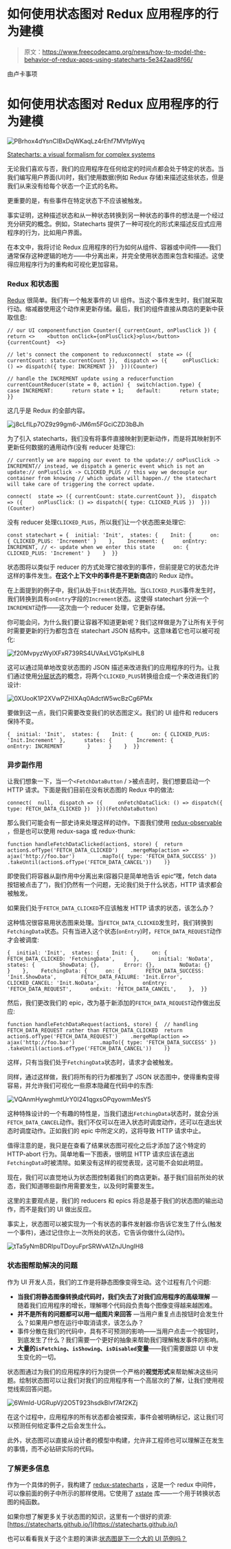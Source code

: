 # 如何使用状态图对 Redux 应用程序的行为建模

> 原文：<https://www.freecodecamp.org/news/how-to-model-the-behavior-of-redux-apps-using-statecharts-5e342aad8f66/>

由卢卡事项

# 如何使用状态图对 Redux 应用程序的行为建模

![PBrhox4dYsnCIBxDqWKaqLz4rEhf7MVfpWyq](img/0560bce06e6205df793e0d50bd4198fe.png)

[Statecharts: a visual formalism for complex systems](http://www.inf.ed.ac.uk/teaching/courses/seoc/2005_2006/resources/statecharts.pdf)

无论我们喜欢与否，我们的应用程序在任何给定的时间点都会处于特定的状态。当我们编写用户界面(UI)时，我们使用数据(例如 Redux 存储)来描述这些状态，但是我们从来没有给每个状态一个正式的名称。

更重要的是，有些事件在特定状态下不应该被触发。

事实证明，这种描述状态和从一种状态转换到另一种状态的事件的想法是一个经过充分研究的概念。例如，Statecharts 提供了一种可视化的形式来描述反应式应用程序的行为，比如用户界面。

在本文中，我将讨论 Redux 应用程序的行为如何从组件、容器或中间件——我们通常保存这种逻辑的地方——中分离出来，并完全使用状态图来包含和描述。这使得应用程序行为的重构和可视化更加容易。

### Redux 和状态图

[Redux](https://redux.js.org/) 很简单。我们有一个触发事件的 UI 组件。当这个事件发生时，我们就采取行动。缩减器使用这个动作来更新存储。最后，我们的组件直接从商店的更新中获取信息:

```
// our UI componentfunction Counter({ currentCount, onPlusClick }) {  return <>    <button onClick={onPlusClick}>plus</button>    {currentCount}  <>}
```

```
// let's connect the component to reduxconnect(  state => ({ currentCount: state.currentCount }),  dispatch => ({     onPlusClick: () => dispatch({ type: INCREMENT })  }))(Counter)
```

```
// handle the INCREMENT update using a reducerfunction currentCountReducer(state = 0, action) {  switch(action.type) {    case INCREMENT:      return state + 1;    default:      return state;  }}
```

这几乎是 Redux 的全部内容。

![j8cLfILp7OZ9z99gm6-JM6m5FGciCZD3bBJh](img/672d743031d5a7aa351dd6cbcd009090.png)

为了引入 statecharts，我们没有将事件直接映射到更新动作，而是将其映射到不更新任何数据的通用动作(没有 reducer 处理它):

```
// currently we are mapping our event to the update:// onPlusClick -> INCREMENT// instead, we dispatch a generic event which is not an update:// onPlusClick -> CLICKED_PLUS // this way we decouple our container from knowing // which update will happen.// the statechart will take care of triggering the correct update.
```

```
connect(  state => ({ currentCount: state.currentCount }),  dispatch => ({     onPlusClick: () => dispatch({ type: CLICKED_PLUS })  }))(Counter)
```

没有 reducer 处理`CLICKED_PLUS`，所以我们让一个状态图来处理它:

```
const statechart = {  initial: 'Init',  states: {    Init: {      on: { CLICKED_PLUS: 'Increment' }    },    Increment: {      onEntry: INCREMENT, // <- update when we enter this state      on: { CLICKED_PLUS: 'Increment' }    }  }}
```

状态图将以类似于 reducer 的方式处理它接收到的事件，但前提是它的状态允许这样的事件发生。**在这个上下文中的事件是不更新商店**的 Redux 动作。

在上面提到的例子中，我们从处于`Init`状态开始。当`CLICKED_PLUS`事件发生时，我们转换到具有`onEntry`字段的`Increment`状态。这使得 statechart 分派一个`INCREMENT`动作——这次由一个 reducer 处理，它更新存储。

你可能会问，为什么我们要让容器不知道更新呢？我们这样做是为了让所有关于何时需要更新的行为都包含在 statechart JSON 结构中。这意味着它也可以被可视化:

![f20MvpyzWylXFxR739RS4UVAxLVG1pKslHL8](img/8163ddf30c746b87faa6c5ac0ca848ab.png)

这可以通过简单地改变状态图的 JSON 描述来改进我们的应用程序的行为。让我们通过使用[分层状态](https://statecharts.github.io/glossary/compound-state.html)的概念，将两个`CLICKED_PLUS`转换组合成一个来改进我们的设计:

![0XUooK1P2XVwPZHIXAq0AdctW5wcBzCg6PMx](img/71a2af9a143f72446c42b7707851aca5.png)

要做到这一点，我们只需要改变我们的状态图定义。我们的 UI 组件和 reducers 保持不变。

```
{  initial: 'Init',  states: {    Init: {      on: { CLICKED_PLUS: 'Init.Increment' },      states: {        Increment: {          onEntry: INCREMENT        }      }    }  }}
```

### 异步副作用

让我们想象一下，当一个`<FetchDataButton` / >被点击时，我们想要启动一个 HTTP 请求。下面是我们目前在没有状态图的 Redux 中的做法:

```
connect(  null,  dispatch => ({     onFetchDataClick: () => dispatch({ type: FETCH_DATA_CLICKED })  }))(FetchDataButton)
```

那么我们可能会有一部史诗来处理这样的动作。下面我们使用 [redux-observable](https://redux-observable.js.org/) ，但是也可以使用 redux-saga 或 redux-thunk:

```
function handleFetchDataClicked(action$, store) {  return action$.ofType('FETCH_DATA_CLICKED')    .mergeMap(action =>      ajax('http://foo.bar')        .mapTo({ type: 'FETCH_DATA_SUCCESS' })        .takeUntil(action$.ofType('FETCH_DATA_CANCEL'))    )}
```

即使我们将容器从副作用中分离出来(容器只是简单地告诉 epic“嘿，fetch data 按钮被点击了”)，我们仍然有一个问题，无论我们处于什么状态，HTTP 请求都会被触发。

如果我们处于`FETCH_DATA_CLICKED`不应该触发 HTTP 请求的状态，该怎么办？

这种情况很容易用状态图来处理。当`FETCH_DATA_CLICKED`发生时，我们转换到`FetchingData`状态。只有当进入这个状态(`onEntry`)时，`FETCH_DATA_REQUEST`动作才会被调度:

```
{  initial: 'Init',  states: {    Init: {      on: {        FETCH_DATA_CLICKED: 'FetchingData',      },      initial: 'NoData',      states: {        ShowData: {},        Error: {},        NoData: {}      }    },    FetchingData: {      on: {        FETCH_DATA_SUCCESS: 'Init.ShowData',        FETCH_DATA_FAILURE: 'Init.Error',        CLICKED_CANCEL: 'Init.NoData',      },      onEntry: 'FETCH_DATA_REQUEST',      onExit: 'FETCH_DATA_CANCEL',    },  }}
```

然后，我们更改我们的 epic，改为基于新添加的`FETCH_DATA_REQUEST`动作做出反应:

```
function handleFetchDataRequest(action$, store) {  // handling FETCH_DATA_REQUEST rather than FETCH_DATA_CLICKED  return action$.ofType('FETCH_DATA_REQUEST')    .mergeMap(action =>      ajax('http://foo.bar')        .mapTo({ type: 'FETCH_DATA_SUCCESS' })        .takeUntil(action$.ofType('FETCH_DATA_CANCEL'))    )}
```

这样，只有当我们处于`FetchingData`状态时，请求才会被触发。

同样，通过这样做，我们将所有的行为都推到了 JSON 状态图中，使得重构变得容易，并允许我们可视化一些原本隐藏在代码中的东西:

![VQAnmHywghmtUrY0I241qgxsOPqyowmMesY5](img/12b7c8365ce6f24f732ea41006ffaf79.png)

这种特殊设计的一个有趣的特性是，当我们退出`FetchingData`状态时，就会分派`FETCH_DATA_CANCEL`动作。我们不仅可以在进入状态时调度动作，还可以在退出状态时调度动作。正如我们的 epic 中所定义的，这将导致 HTTP 请求中止。

值得注意的是，我只是在查看了结果状态图可视化之后才添加了这个特定的 HTTP-abort 行为。简单地看一下图表，很明显 HTTP 请求应该在退出`FetchingData`时被清除。如果没有这样的视觉表现，这可能不会如此明显。

现在，我们可以直觉地认为状态图控制着我们的商店更新。基于我们目前所处的状态，我们知道哪些副作用需要发生，以及何时需要发生。

这里的主要观点是，我们的 reducers 和 epics 将总是基于我们的状态图的输出动作，而不是我们的 UI 做出反应。

事实上，状态图可以被实现为一个有状态的事件发射器:你告诉它发生了什么(触发一个事件)，通过记住你上一次所处的状态，它告诉你做什么(动作)。

![tTa5yNmBDRIpuTDoyuFprSRWvA1ZnJUngIH8](img/d3be004c063fc677ba3509cf0785ce79.png)

### 状态图帮助解决的问题

作为 UI 开发人员，我们的工作是将静态图像变得生动。这个过程有几个问题:

*   **当我们将静态图像转换成代码时，我们失去了对我们应用程序的高级理解** — 随着我们应用程序的增长，理解哪个代码段负责每个图像变得越来越困难。
*   **并不是所有的问题都可以用一组图片来回答** —当用户重复点击按钮时会发生什么？如果用户想在运行中取消请求，该怎么办？
*   事件分散在我们的代码中，具有不可预测的影响——当用户点击一个按钮时，到底发生了什么？我们需要一个更好的抽象来帮助我们理解触发事件的影响。
*   **大量的`isFetching`、`isShowing`、`isDisabled`变量**——我们需要跟踪 UI 中发生变化的一切。

状态图通过为我们的应用程序的行为提供一个严格的**视觉形式**来帮助解决这些问题。绘制状态图可以让我们对我们的应用程序有一个高层次的了解，让我们使用视觉线索回答问题。

![6WmId-UGRupVjl2O5T923hsdkBIvf7Af2KZj](img/ee8b18a94f30832aa6a098903e353a83.png)

在这个过程中，应用程序的所有状态都会被探索，事件会被明确标记，这让我们可以预测任何给定事件之后会发生什么。

此外，状态图可以直接从设计者的模型中构建，允许非工程师也可以理解正在发生的事情，而不必钻研实际的代码。

### 了解更多信息

作为一个具体的例子，我构建了 [redux-statecharts](https://github.com/lmatteis/redux-statecharts) ，这是一个 redux 中间件，可以像前面的例子中所示的那样使用。它使用了 [xstate](https://github.com/davidkpiano/xstate) 库——一个用于转换状态图的纯函数。

如果你想了解更多关于状态图的知识，这里有一个很好的资源:[https://statecharts.github.io/](https://statecharts.github.io/)

也可以看看我关于这个主题的演讲:[状态图是下一个大的 UI 范例吗？](https://www.slideshare.net/lmatteis/are-statecharts-the-next-big-ui-paradigm)